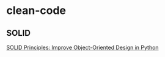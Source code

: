 # clean-code

## SOLID
[SOLID Principles: Improve Object-Oriented Design in Python](https://en.wikipedia.org/wiki/SOLID)
